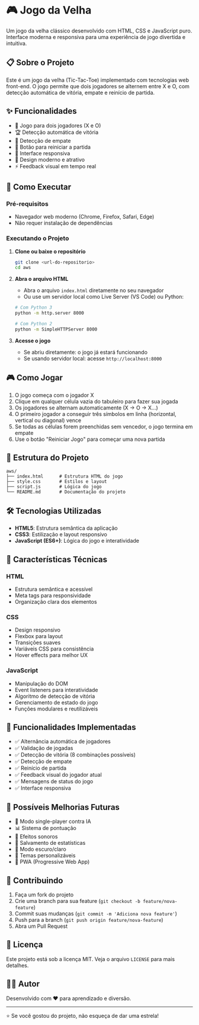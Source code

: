 # 🎮 Jogo da Velha

Um jogo da velha clássico desenvolvido com HTML, CSS e JavaScript puro. Interface moderna e responsiva para uma experiência de jogo divertida e intuitiva.

## 📋 Sobre o Projeto

Este é um jogo da velha (Tic-Tac-Toe) implementado com tecnologias web front-end. O jogo permite que dois jogadores se alternem entre X e O, com detecção automática de vitória, empate e reinício de partida.

## ✨ Funcionalidades

- 🎯 Jogo para dois jogadores (X e O)
- 🏆 Detecção automática de vitória
- 🤝 Detecção de empate
- 🔄 Botão para reiniciar a partida
- 📱 Interface responsiva
- 🎨 Design moderno e atrativo
- ⚡ Feedback visual em tempo real

## 🚀 Como Executar

### Pré-requisitos
- Navegador web moderno (Chrome, Firefox, Safari, Edge)
- Não requer instalação de dependências

### Executando o Projeto

1. **Clone ou baixe o repositório**
   ```bash
   git clone <url-do-repositorio>
   cd aws
   ```

2. **Abra o arquivo HTML**
   - Abra o arquivo `index.html` diretamente no seu navegador
   - Ou use um servidor local como Live Server (VS Code) ou Python:
   ```bash
   # Com Python 3
   python -m http.server 8000
   
   # Com Python 2
   python -m SimpleHTTPServer 8000
   ```

3. **Acesse o jogo**
   - Se abriu diretamente: o jogo já estará funcionando
   - Se usando servidor local: acesse `http://localhost:8000`

## 🎮 Como Jogar

1. O jogo começa com o jogador X
2. Clique em qualquer célula vazia do tabuleiro para fazer sua jogada
3. Os jogadores se alternam automaticamente (X → O → X...)
4. O primeiro jogador a conseguir três símbolos em linha (horizontal, vertical ou diagonal) vence
5. Se todas as células forem preenchidas sem vencedor, o jogo termina em empate
6. Use o botão "Reiniciar Jogo" para começar uma nova partida

## 📁 Estrutura do Projeto

```
aws/
├── index.html      # Estrutura HTML do jogo
├── style.css       # Estilos e layout
├── script.js       # Lógica do jogo
└── README.md       # Documentação do projeto
```

## 🛠️ Tecnologias Utilizadas

- **HTML5**: Estrutura semântica da aplicação
- **CSS3**: Estilização e layout responsivo
- **JavaScript (ES6+)**: Lógica do jogo e interatividade

## 🎨 Características Técnicas

### HTML
- Estrutura semântica e acessível
- Meta tags para responsividade
- Organização clara dos elementos

### CSS
- Design responsivo
- Flexbox para layout
- Transições suaves
- Variáveis CSS para consistência
- Hover effects para melhor UX

### JavaScript
- Manipulação do DOM
- Event listeners para interatividade
- Algoritmo de detecção de vitória
- Gerenciamento de estado do jogo
- Funções modulares e reutilizáveis

## 🔧 Funcionalidades Implementadas

- ✅ Alternância automática de jogadores
- ✅ Validação de jogadas
- ✅ Detecção de vitória (8 combinações possíveis)
- ✅ Detecção de empate
- ✅ Reinício de partida
- ✅ Feedback visual do jogador atual
- ✅ Mensagens de status do jogo
- ✅ Interface responsiva

## 🚀 Possíveis Melhorias Futuras

- 🤖 Modo single-player contra IA
- 📊 Sistema de pontuação
- 🎵 Efeitos sonoros
- 💾 Salvamento de estatísticas
- 🌙 Modo escuro/claro
- 🎨 Temas personalizáveis
- 📱 PWA (Progressive Web App)

## 🤝 Contribuindo

1. Faça um fork do projeto
2. Crie uma branch para sua feature (`git checkout -b feature/nova-feature`)
3. Commit suas mudanças (`git commit -m 'Adiciona nova feature'`)
4. Push para a branch (`git push origin feature/nova-feature`)
5. Abra um Pull Request

## 📄 Licença

Este projeto está sob a licença MIT. Veja o arquivo `LICENSE` para mais detalhes.

## 👨‍💻 Autor

Desenvolvido com ❤️ para aprendizado e diversão.

---

⭐ Se você gostou do projeto, não esqueça de dar uma estrela!
